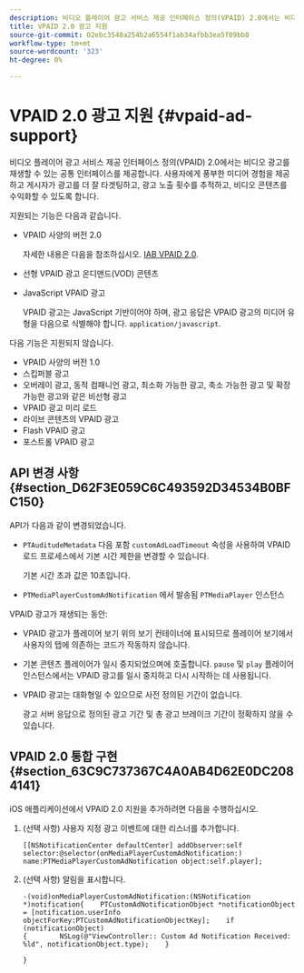 ```yaml
---
description: 비디오 플레이어 광고 서비스 제공 인터페이스 정의(VPAID) 2.0에서는 비디오 광고를 재생할 수 있는 공통 인터페이스를 제공합니다. 사용자에게 풍부한 미디어 경험을 제공하고 게시자가 광고를 더 잘 타겟팅하고, 광고 노출 횟수를 추적하고, 비디오 콘텐츠를 수익화할 수 있도록 합니다.
title: VPAID 2.0 광고 지원
source-git-commit: 02ebc3548a254b2a6554f1ab34afbb3ea5f09bb8
workflow-type: tm+mt
source-wordcount: '323'
ht-degree: 0%

---
```


# VPAID 2.0 광고 지원 {#vpaid-ad-support}

비디오 플레이어 광고 서비스 제공 인터페이스 정의(VPAID) 2.0에서는 비디오 광고를 재생할 수 있는 공통 인터페이스를 제공합니다. 사용자에게 풍부한 미디어 경험을 제공하고 게시자가 광고를 더 잘 타겟팅하고, 광고 노출 횟수를 추적하고, 비디오 콘텐츠를 수익화할 수 있도록 합니다.

지원되는 기능은 다음과 같습니다.

* VPAID 사양의 버전 2.0

  자세한 내용은 다음을 참조하십시오. [IAB VPAID 2.0](https://www.iab.com/wp-content/uploads/2015/06/VPAID_2_0_Final_04-10-2012.pdf).
* 선형 VPAID 광고 온디맨드(VOD) 콘텐츠
* JavaScript VPAID 광고

  VPAID 광고는 JavaScript 기반이어야 하며, 광고 응답은 VPAID 광고의 미디어 유형을 다음으로 식별해야 합니다. `application/javascript`.

다음 기능은 지원되지 않습니다.

* VPAID 사양의 버전 1.0
* 스킵퍼블 광고
* 오버레이 광고, 동적 컴패니언 광고, 최소화 가능한 광고, 축소 가능한 광고 및 확장 가능한 광고와 같은 비선형 광고
* VPAID 광고 미리 로드
* 라이브 콘텐츠의 VPAID 광고
* Flash VPAID 광고
* 포스트롤 VPAID 광고

## API 변경 사항 {#section_D62F3E059C6C493592D34534B0BFC150}

API가 다음과 같이 변경되었습니다.

* `PTAuditudeMetadata` 다음 포함 `customAdLoadTimeout` 속성을 사용하여 VPAID 로드 프로세스에서 기본 시간 제한을 변경할 수 있습니다.

  기본 시간 초과 값은 10초입니다.

* `PTMediaPlayerCustomAdNotification` 에서 발송됨 `PTMediaPlayer` 인스턴스

<!--<a id="section_495700E1C5404A7B85307A4137C740C5"></a>-->

VPAID 광고가 재생되는 동안:

* VPAID 광고가 플레이어 보기 위의 보기 컨테이너에 표시되므로 플레이어 보기에서 사용자의 탭에 의존하는 코드가 작동하지 않습니다.
* 기본 콘텐츠 플레이어가 일시 중지되었으며에 호출합니다. `pause` 및 `play` 플레이어 인스턴스에서는 VPAID 광고를 일시 중지하고 다시 시작하는 데 사용됩니다.

* VPAID 광고는 대화형일 수 있으므로 사전 정의된 기간이 없습니다.

  광고 서버 응답으로 정의된 광고 기간 및 총 광고 브레이크 기간이 정확하지 않을 수 있습니다.

## VPAID 2.0 통합 구현 {#section_63C9C737367C4A0AB4D62E0DC2084141}

iOS 애플리케이션에서 VPAID 2.0 지원을 추가하려면 다음을 수행하십시오.

1. (선택 사항) 사용자 지정 광고 이벤트에 대한 리스너를 추가합니다.

   ```
   [[NSNotificationCenter defaultCenter] addObserver:self selector:@selector(onMediaPlayerCustomAdNotification:) name:PTMediaPlayerCustomAdNotification object:self.player];
   ```

1. (선택 사항) 알림을 표시합니다.

   ```
   -(void)onMediaPlayerCustomAdNotification:(NSNotification *)notification{    PTCustomAdNotificationObject *notificationObject = [notification.userInfo objectForKey:PTCustomAdNotificationObjectKey];    if (notificationObject)    
   {        NSLog(@"ViewController:: Custom Ad Notification Received: %ld", notificationObject.type);    } 
   
   }
   ```
